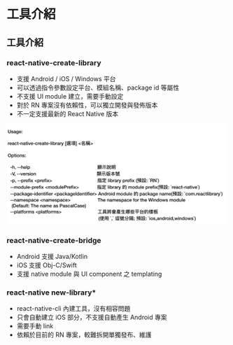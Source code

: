 # 工具介紹

## 工具介紹

### react-native-create-library

- 支援 Android / iOS / Windows 平台
- 可以透過指令參數設定平台、模組名稱、package id 等屬性
- 不支援 UI module 建立，需要手動設定
- 對於 RN 專案沒有依賴性，可以獨立開發與發佈版本
- 不一定支援最新的 React Native 版本

![usage-react-native-create-library](assets/usage-react-native-create-library.jpg)

### react-native-create-bridge

- Android 支援 Java/Kotlin
- iOS 支援 Obj-C/Swift
- 支援 native module 與 UI component 之 templating

### react-native new-library*

- react-native-cli 內建工具，沒有相容問題
- 只會自動建立 iOS 部分，不支援自動產生 Android 專案
- 需要手動 link
- 依賴於目前的 RN 專案，較難拆開單獨發布、維護
